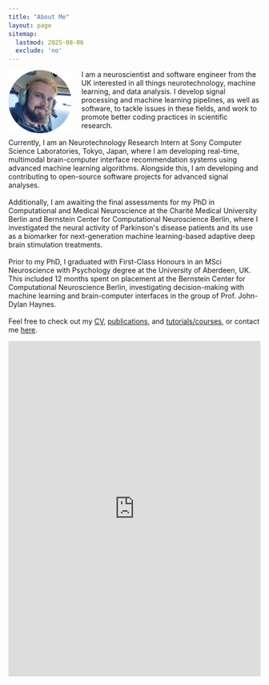 ```yaml
---
title: "About Me"
layout: page
sitemap:
  lastmod: 2025-08-06
  exclude: 'no'
---
```


<!--
<div class="alert">
  <span style="display: inline-block; text-align: center;">
    For the intended experience,<br>please use Google Chrome.
  </span>
  <button class="closebtn" onclick="this.parentElement.style.display='none';">Close</button>
</div>
-->

<!-- Profile picture -->
<img class="ProfilePic" height="auto" style="float: left; margin-right: 20px;" src="/assets/images/ProfilePic_3.jpg">


<!-- Main website description/introduction -->
<p class="p">I am a neuroscientist and software engineer from the UK interested in all things neurotechnology, machine learning, and data analysis. I develop signal processing and machine learning pipelines, as well as software, to tackle issues in these fields, and work to promote better coding practices in scientific research.<br>
<br>
Currently, I am an Neurotechnology Research Intern at Sony Computer Science Laboratories, Tokyo, Japan, where I am developing real-time, multimodal brain-computer interface recommendation systems using advanced machine learning algorithms. Alongside this, I am developing and contributing to open-source software projects for advanced signal analyses.<br>
<br>
Additionally, I am awaiting the final assessments for my PhD in Computational and Medical Neuroscience at the Charité Medical University Berlin and Bernstein Center for Computational Neuroscience Berlin, where I investigated the neural activity of Parkinson's disease patients and its use as a biomarker for next-generation machine learning-based adaptive deep brain stimulation treatments.<br>
<br>
Prior to my PhD, I graduated with First-Class Honours in an MSci Neuroscience with Psychology degree at the University of Aberdeen, UK. This included 12 months spent on placement at the Bernstein Center for Computational Neuroscience Berlin, investigating decision-making with machine learning and brain-computer interfaces in the group of Prof. John-Dylan Haynes.<br>
<br>
Feel free to check out my <a href="/CV">CV</a>, <a href="/publications">publications</a>, and <a href="/tutorials-courses">tutorials/courses</a>, or contact me <a href="/contact-links">here</a>.</p>


<!-- Twitter highlights -->
<div class="ShowOnWideScreen">
    <iframe src="https://www.linkedin.com/embed/feed/update/urn:li:share:7334110709410148352?collapsed=1" height="670" width="504" frameborder="0" allowfullscreen="" title="Embedded post"></iframe>
</div>
<div class="ShowOnThinScreen">
    <iframe src="https://www.linkedin.com/embed/feed/update/urn:li:share:7334110709410148352?collapsed=1" height="670" width="504" frameborder="0" allowfullscreen="" title="Embedded post"></iframe>
</div>

<style>
  .iframe {
    display: block;
    margin: auto;
  }

  @media (max-width: 575.99px) {
    .ShowOnWideScreen {
        display: none;
    }
    .ShowOnThinScreen {
        display: block;
        margin: auto;
        text-align: center;
    }
    .ProfilePic {
        width: 40%;
    }
  }

  @media (min-width: 576px) {
    .ShowOnWideScreen {
        display: block;
        margin: auto;
        text-align: center;
    }
    .ShowOnThinScreen {
        display: none;
    }
    .ProfilePic {
        width: 25%;
    }

/*
    .twitter-tweet-rendered{
        display: inline-block !important;
        width: 100% !important;
        margin-left: 1% !important;
        margin-right: 1% !important;
        margin-top: 1% !important;
        margin-bottom: 1% !important;
    }

    #twitter-widget-0,#twitter-widget-1{width: 100% !important;}

    .twitterwidget::shadow .SummaryCard-content *{white-space: normal !important;}
    .twitterwidget::shadow .resize-sensor{
        display: none !important;
        width: 0px !important;
        overflow: hidden !important;
      }
  */
  }
</style>



<!--
<script>
  /*
  // For animating the closing of the alert box //
  // Get all elements with class="closebtn"
  var close = document.getElementsByClassName("closebtn");
  var i;
  // Loop through all close buttons
  for (i = 0; i < close.length; i++) {
  // When someone clicks on a close button
  close[i].onclick = function(){
      // Get the parent of <span class="closebtn"> (<div class="alert">)
      var div = this.parentElement;
      // Set the opacity of div to 0 (transparent)
      div.style.opacity = "0";
      // Hide the div after 600ms (the same amount of milliseconds it takes to fade out)
      setTimeout(function(){ div.style.display = "none"; }, 600);
  }
  }
  */
</script>
-->